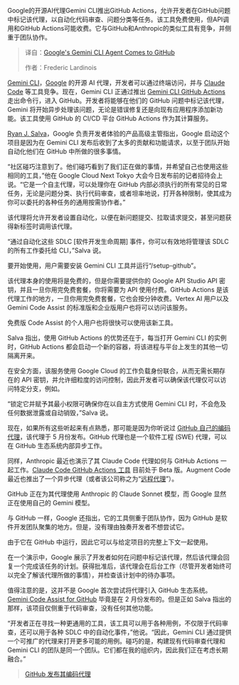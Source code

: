 <!--
title: 谷歌 Gemini CLI Agent 登陆 GitHub
cover: https://cdn.thenewstack.io/media/2025/04/c90e05a8-img_3909-edit.jpg
summary: Google的开源AI代理Gemini CLI推出GitHub Actions，允许开发者在GitHub问题中标记该代理，以自动化代码审查、问题分类等任务。该工具免费使用，但API调用和GitHub Actions可能收费。它与GitHub和Anthropic的类似工具有竞争，并侧重于团队协作。
-->

Google的开源AI代理Gemini CLI推出GitHub Actions，允许开发者在GitHub问题中标记该代理，以自动化代码审查、问题分类等任务。该工具免费使用，但API调用和GitHub Actions可能收费。它与GitHub和Anthropic的类似工具有竞争，并侧重于团队协作。

> 译自：[Google's Gemini CLI Agent Comes to GitHub](https://thenewstack.io/googles-gemini-cli-agent-comes-to-github/)
> 
> 作者：Frederic Lardinois

[Gemini CLI](https://cloud.google.com/gemini/docs/codeassist/gemini-cli)，[Google](https://cloud.google.com/?utm_content=inline+mention) 的开源 AI 代理，开发者可以通过终端访问，并与 [Claude Code](https://thenewstack.io/claude-code-user-base-grows-300-as-anthropic-launches-enterprise-analytics-dashboard/) 等工具竞争。现在，Gemini CLI 正通过推出 [Gemini CLI GitHub Actions](http://google-github-actions/run-gemini-cli) 走出命令行，进入 GitHub。开发者将能够在他们的 GitHub 问题中标记该代理，Gemini 将开始异步处理该问题，无论是错误修复还是向现有应用程序添加新功能。该工具使用 GitHub 的 CI/CD 平台 GitHub Actions 作为其计算服务。

[Ryan J. Salva](https://www.linkedin.com/in/ryanjsalva/)，Google 负责开发者体验的产品高级主管指出，Google 启动这个项目是因为在 Gemini CLI 发布后收到了太多的贡献和功能请求，以至于团队开始自动化他们在 GitHub 中所做的很多事情。

“社区碰巧注意到了。他们碰巧看到了我们正在做的事情，并希望自己也使用这些相同的工具，”他在 Google Cloud Next Tokyo 大会今日发布前的记者招待会上说。“它是一个自主代理，可以处理你在 GitHub 内部必须执行的所有常见的日常任务，无论是问题分类、执行代码审查，或者坦率地说，打开各种限制，使其成为你可以委托的各种任务的通用按需协作者。”

该代理将允许开发者设置自动化，以便在新问题提交、拉取请求提交，甚至问题获得新标签时调用该代理。

“通过自动化这些 SDLC [软件开发生命周期] 事件，你可以有效地将管理该 SDLC 的所有工作委托给 CLI，”Salva 说。

要开始使用，用户需要安装 Gemini CLI 工具并运行“/setup-github”。

该代理本身的使用将是免费的，但是你需要提供你的 Google API Studio API 密钥，并且一旦你用完免费套餐，你将需要为 API 使用付费。GitHub Actions 是该代理工作的地方，一旦你用完免费套餐，它也会按分钟收费。Vertex AI 用户以及 Gemini Code Assist 的标准版和企业版用户也将可以访问该服务。

免费版 Code Assist 的个人用户也将很快可以使用该新工具。

Salva 指出，使用 GitHub Actions 的优势还在于，每当打开 Gemini CLI 的实例时，GitHub Actions 都会启动一个新的容器，将该进程与平台上发生的其他一切隔离开来。

在安全方面，该服务使用 Google Cloud 的工作负载身份联合，从而无需长期存在的 API 密钥，并允许细粒度的访问控制，因此开发者可以确保该代理仅可以访问特定分支，例如。

“锁定它并赋予其最小权限可确保你在以自主方式使用 Gemini CLI 时，不会危及任何数据泄露或自动销毁，”Salva 说。

现在，如果所有这些听起来有点熟悉，那可能是因为你听说过 [GitHub 自己的编码代理](https://thenewstack.io/github-launches-its-coding-agent/)，该代理于 5 月份发布。GitHub 代理也是一个软件工程 (SWE) 代理，可以在 GitHub 生态系统内部异步工作。

同样，Anthropic 最近也演示了其 Claude Code 代理如何与 GitHub Actions 一起工作。[Claude Code GitHub Actions 工具](https://docs.anthropic.com/en/docs/claude-code/github-actions) 目前处于 Beta 版。Augment Code 最近也推出了一个异步代理（或者该公司称之为“[远程代理](https://thenewstack.io/augment-codes-remote-agents-code-in-the-cloud/)”）。

GitHub 正在为其代理使用 Anthropic 的 Claude Sonnet 模型，而 Google 显然正在使用自己的 Gemini 模型。

与 GitHub 一样，Google 还指出，它的工具侧重于团队协作，因为 GitHub 是软件开发团队聚集的地方。但是，没有理由独奏开发者不想尝试它。

由于它在 GitHub 中运行，因此它可以与给定项目的完整上下文一起使用。

在一个演示中，Google 展示了开发者如何在问题中标记该代理，然后该代理会回复一个完成该任务的计划。获得批准后，该代理会在后台工作（尽管开发者始终可以完全了解该代理所做的事情），并检查该计划中的待办事项。

值得注意的是，这并不是 Google 首次尝试将代理引入 GitHub 生态系统。[Gemini Code Assist for GitHub](https://blog.google/technology/developers/gemini-code-assist-free/) 毕竟是在 2 月份发布的。但是正如 Salva 指出的那样，该项目仅侧重于代码审查，没有任何其他功能。

“开发者正在寻找一种更通用的工具，该工具可以用于各种用例，不仅限于代码审查，还可以用于各种 SDLC 中的自动化事件，”他说。“因此，Gemini CLI 通过提供一个可推广的代理来打开更多可能的用例。碰巧的是，构建现有代码审查代理和 Gemini CLI 的团队是同一个团队。它们都在我的组织内，因此我们正在考虑长期融合。”

> [GitHub 发布其编码代理](https://thenewstack.io/github-launches-its-coding-agent/)
